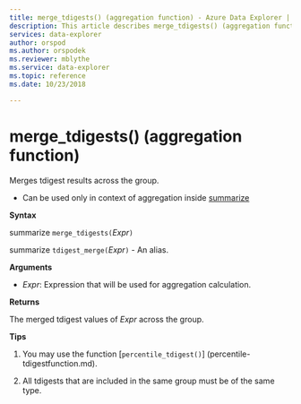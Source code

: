 ```yaml
---
title: merge_tdigests() (aggregation function) - Azure Data Explorer | Microsoft Docs
description: This article describes merge_tdigests() (aggregation function) in Azure Data Explorer.
services: data-explorer
author: orspod
ms.author: orspodek
ms.reviewer: mblythe
ms.service: data-explorer
ms.topic: reference
ms.date: 10/23/2018

---
```

# merge_tdigests() (aggregation function)

Merges tdigest results across the group. 

* Can be used only in context of aggregation inside [summarize](summarizeoperator.md)

**Syntax**

summarize `merge_tdigests(`*Expr*`)`

summarize `tdigest_merge(`*Expr*`)` - An alias.

**Arguments**

* *Expr*: Expression that will be used for aggregation calculation. 

**Returns**

The merged tdigest values of *Expr* across the group.
 

**Tips**

1) You may use the function [`percentile_tdigest()`] (percentile-tdigestfunction.md).

2) All tdigests that are included in the same group must be of the same type.